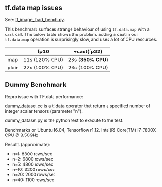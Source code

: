## tf.data map issues

See: [tf_image_load_bench.py](tf_image_load_bench.py).

This benchmark surfaces strange behaviour of using `tf.data.map` with a `cast` call.
The below table shows the problem: adding a cast in our `tf.data.map` operation
is surprisingly slow, and uses a lot of CPU resources.

|       | fp16           | +cast(fp32)    |
|-------|----------------|----------------|
| map   | 11s (120% CPU) | 23s (**350% CPU**) |
| plain | 27s (100% CPU) | 26s (100% CPU) |


## Dummy Benchmark

Repro issue with TF.data performance:

dummy_dataset.cc is a tf.data operator that return a specified number of integer scalar tensors (parameter "n").

dummy_dataset.py is the python test to execute to the test.


Benchmarks on Ubuntu 16.04, Tensorflow r1.12. Intel(R) Core(TM) i7-7800X CPU @ 3.50GHz

Results (approximate):
- n=1:   8300 rows/sec
- n=2:   6800 rows/sec
- n=5:   4800 rows/sec
- n=10:  3200 rows/sec
- n=20:  2000 rows/sec
- n=40:  1100 rows/sec


